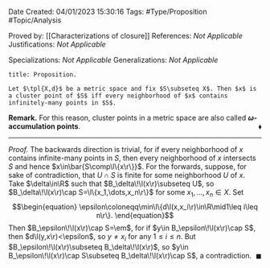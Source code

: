 <div class="topSpace"></div>

Date Created: 04/01/2023 15:30:16
Tags: #Type/Proposition #Topic/Analysis

Proved by: [[Characterizations of closure]]
References: _Not Applicable_
Justifications: _Not Applicable_

Specializations: _Not Applicable_
Generalizations: _Not Applicable_

``` ad-Proposition
title: Proposition.

Let $\tpl{X,d}$ be a metric space and fix $S\subseteq X$. Then $x$ is a cluster point of $S$ iff every neighborhood of $x$ contains infinitely-many points in $S$.

```

**Remark.** For this reason, cluster points in a metric space are also called **$\omega$-accumulation points**.<span style="float:right;">$\blacklozenge$</span>

---

<i>Proof.</i> The backwards direction is trivial, for if every neighborhood of $x$ contains infinite-many points in $S$, then every neighborhood of $x$ intersects $S$ and hence $x\in\bar{S\comp\l\{x\r\}}$. For the forwards, suppose, for sake of contradiction, that $U\cap S$ is finite for some neighborhood $U$ of $x$. Take $\delta\in\R$ such that $B_\delta\!\l(x\r)\subseteq U$, so $B_\delta\!\l(x\r)\cap S=\l\{x_1,\dots,x_n\r\}$ for some $x_1,\dots,x_n\in X$. Set
$$\begin{equation}
    \epsilon\coloneqq\min\l\{d\l(x,x_i\r)\in\R\mid1\leq i\leq n\r\}.
\end{equation}$$
Then $B_\epsilon\!\l(x\r)\cap S=\em$, for if $y\in B_\epsilon\!\l(x\r)\cap S$, then $d\l(y,x\r)<\epsilon$, so $y\neq x_i$ for any $1\leq i\leq n$. But $B_\epsilon\!\l(x\r)\subseteq B_\delta\!\l(x\r)$, so $y\in B_\epsilon\!\l(x\r)\cap S\subseteq B_\delta\!\l(x\r)\cap S$, a contradiction.<span style="float:right;">$\blacksquare$</span>
